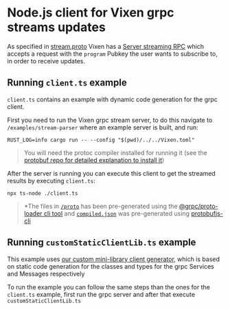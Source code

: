 # Node.js client for Vixen grpc streams updates

As specified in [stream.proto](/crates/proto/proto/stream.proto) Vixen has a [Server streaming RPC](https://grpc.io/docs/what-is-grpc/core-concepts/#server-streaming-rpc) which accepts a request with the `program` Pubkey the user wants to subscribe to, in order to receive updates.

## Running `client.ts` example

`client.ts` contains an example with dynamic code generation for the grpc client.

First you need to run the Vixen grpc stream server, to do this navigate to `/examples/stream-parser` where an example server is built, and run:

```
RUST_LOG=info cargo run -- --config "$(pwd)/../../Vixen.toml"
```

> You will need the protoc compiler installed for running it (see the [protobuf repo for detailed explanation to install it](https://github.com/protocolbuffers/protobuf?tab=readme-ov-file#protobuf-compiler-installation))

After the server is running you can execute this client to get the streamed results by executing `client.ts`:

```
npx ts-node ./client.ts
```

> \*The files in [`/proto`](/examples/ts-client/proto/) has been pre-generated using the [@grpc/proto-loader cli tool](https://github.com/grpc/grpc-node/tree/master/packages/proto-loader#generating-typescript-types) and [`compiled.json`](/examples/ts-client//compiled.json) was pre-generated using [protobufjs-cli](https://github.com/protobufjs/protobuf.js/tree/master/cli)

## Running `customStaticClientLib.ts` example

This example uses [our custom mini-library client generator](/examples/ts-client/client_lib/), which is based on static code generation for the classes and types for the grpc Services and Messages respectively

To run the example you can follow the same steps than the ones for the `client.ts` example, first run the grpc server and after that execute `customStaticClientLib.ts`
